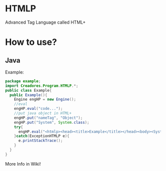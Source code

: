 # HTMLP
Advanced Tag Language called HTML+

# How to use?
## Java
Example:

```java
package example;
import Creadores.Program.HTMLP.*;
public class Example{
  public Example(){
    Engine engHP = new Engine();
    //eval
    engHP.eval("code...");
    //put java object in HTML+
    engHP.put("nameTag", "Object");
    engHP.put("System", System.class);
    try{
      engHP.eval("<htmlp><head><title>Example</title></head><body><System isDiv json='out.println' args='`Hello World`'/></body></htmlp>");
    }catch(ExceptionHTMLP e){
      e.printStackTrace();
    }
  }
}
```
More Info in Wiki!
